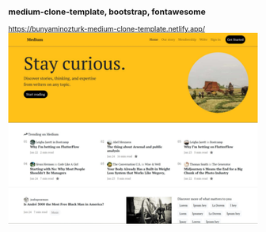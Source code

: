 ### medium-clone-template, bootstrap, fontawesome
https://bunyaminozturk-medium-clone-template.netlify.app/
![github](/images/Screenshot.jpg)
